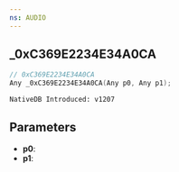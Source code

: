 ```yaml
---
ns: AUDIO
---
```

## _0xC369E2234E34A0CA

```c
// 0xC369E2234E34A0CA
Any _0xC369E2234E34A0CA(Any p0, Any p1);
```

```
NativeDB Introduced: v1207
```

## Parameters
* **p0**:
* **p1**:
